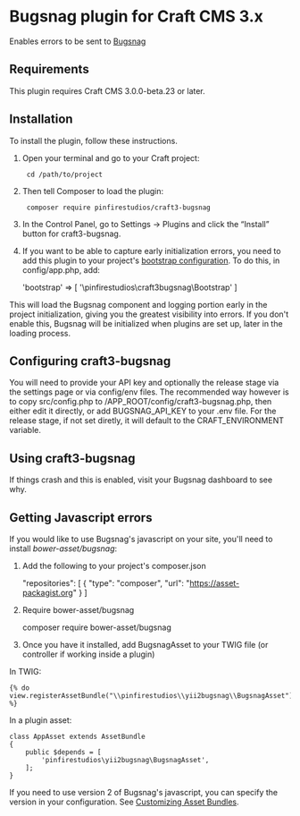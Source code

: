 # Bugsnag plugin for Craft CMS 3.x

Enables errors to be sent to [Bugsnag](https://www.bugsnag.com)

## Requirements

This plugin requires Craft CMS 3.0.0-beta.23 or later.

## Installation

To install the plugin, follow these instructions.

1. Open your terminal and go to your Craft project:

        cd /path/to/project

2. Then tell Composer to load the plugin:

        composer require pinfirestudios/craft3-bugsnag

3. In the Control Panel, go to Settings → Plugins and click the “Install” button for craft3-bugsnag.

4. If you want to be able to capture early initialization errors, you need to add this plugin to your project's [bootstrap  configuration](http://www.yiiframework.com/doc-2.0/yii-base-application.html#$bootstrap-detail).  To do this, in config/app.php, add:

    'bootstrap' => [
        '\pinfirestudios\craft3bugsnag\Bootstrap'
    ]

This will load the Bugsnag component and logging portion early in the project initialization, giving you the greatest visibility into errors.  If you don't enable this, Bugsnag will be initialized when plugins are set up, later in the loading process.

## Configuring craft3-bugsnag

You will need to provide your API key and optionally the release stage via the settings page or via config/env files.  The recommended way however is to copy src/config.php to /APP_ROOT/config/craft3-bugsnag.php, then either edit it directly, or add BUGSNAG_API_KEY to your .env file.  For the release stage, if not set diretly, it will default to the CRAFT_ENVIRONMENT variable.

## Using craft3-bugsnag

If things crash and this is enabled, visit your Bugsnag dashboard to see why.

## Getting Javascript errors

If you would like to use Bugsnag's javascript on your site, you'll need to install *bower-asset/bugsnag*:

1. Add the following to your project's composer.json

    "repositories": [
        {
            "type": "composer",
            "url": "https://asset-packagist.org"
        }
    ]

2. Require bower-asset/bugsnag

    composer require bower-asset/bugsnag

3. Once you have it installed, add BugsnagAsset to your TWIG file (or controller if working inside a plugin)
 
In TWIG:

	{% do view.registerAssetBundle("\\pinfirestudios\\yii2bugsnag\\BugsnagAsset") %}

In a plugin asset:    

	class AppAsset extends AssetBundle
    {
        public $depends = [
            'pinfirestudios\yii2bugsnag\BugsnagAsset',
        ];
    }

If you need to use version 2 of Bugsnag's javascript, you can specify the version in your configuration.  See [Customizing Asset Bundles](http://www.yiiframework.com/doc-2.0/guide-structure-assets.html#customizing-asset-bundles).
